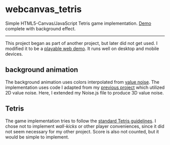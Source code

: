 # webcanvas_tetris
Simple HTML5-Canvas/JavaScript Tetris game implementation. [Demo](https://havorax.github.io/webcanvas_tetris/) complete with background effect.

---

This project began as part of another project, but later did not get used. I modified it to be a [playable web demo](https://havorax.github.io/webcanvas_tetris/). It runs well on desktop and mobile devices.

## background animation

The background animation uses colors interpolated from [value noise](https://en.wikipedia.org/wiki/Value_noise). The implementation uses code I adapted from my [previous project](https://github.com/Havorax/Aurora-Effect) which utilized 2D value noise. Here, I extended my Noise.js file to produce 3D value noise.

## Tetris

The game implementation tries to follow the [standard Tetris guidelines](http://tetris.wikia.com/wiki/Tetris_Guideline). I chose not to implement *wall-kicks* or other player conveniences, since it did not seem necessary for my other project. Score is also not counted, but it would be simple to implement.
